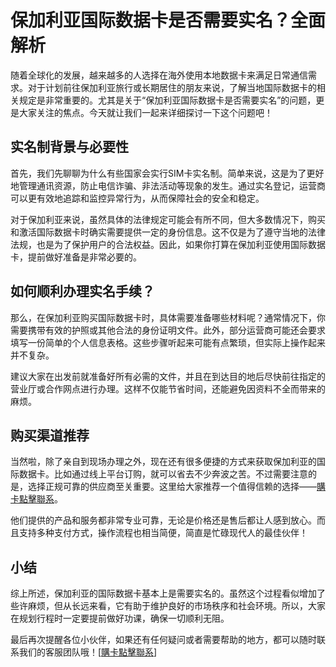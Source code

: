 # 保加利亚国际数据卡是否需要实名？全面解析

随着全球化的发展，越来越多的人选择在海外使用本地数据卡来满足日常通信需求。对于计划前往保加利亚旅行或长期居住的朋友来说，了解当地国际数据卡的相关规定是非常重要的。尤其是关于“保加利亚国际数据卡是否需要实名”的问题，更是大家关注的焦点。今天就让我们一起来详细探讨一下这个问题吧！

## 实名制背景与必要性

首先，我们先聊聊为什么有些国家会实行SIM卡实名制。简单来说，这是为了更好地管理通讯资源，防止电信诈骗、非法活动等现象的发生。通过实名登记，运营商可以更有效地追踪和监控异常行为，从而保障社会的安全和稳定。

对于保加利亚来说，虽然具体的法律规定可能会有所不同，但大多数情况下，购买和激活国际数据卡时确实需要提供一定的身份信息。这不仅是为了遵守当地的法律法规，也是为了保护用户的合法权益。因此，如果你打算在保加利亚使用国际数据卡，提前做好准备是非常必要的。

## 如何顺利办理实名手续？

那么，在保加利亚购买国际数据卡时，具体需要准备哪些材料呢？通常情况下，你需要携带有效的护照或其他合法的身份证明文件。此外，部分运营商可能还会要求填写一份简单的个人信息表格。这些步骤听起来可能有点繁琐，但实际上操作起来并不复杂。

建议大家在出发前就准备好所有必需的文件，并且在到达目的地后尽快前往指定的营业厅或合作网点进行办理。这样不仅能节省时间，还能避免因资料不全而带来的麻烦。

## 购买渠道推荐

当然啦，除了亲自到现场办理之外，现在还有很多便捷的方式来获取保加利亚的国际数据卡。比如通过线上平台订购，就可以省去不少奔波之苦。不过需要注意的是，选择正规可靠的供应商至关重要。这里给大家推荐一个值得信赖的选择——[購卡點擊聯系](https://t.me/s/esim1088)。

他们提供的产品和服务都非常专业可靠，无论是价格还是售后都让人感到放心。而且支持多种支付方式，操作流程也相当简便，简直是忙碌现代人的最佳伙伴！

## 小结

综上所述，保加利亚的国际数据卡基本上是需要实名的。虽然这个过程看似增加了些许麻烦，但从长远来看，它有助于维护良好的市场秩序和社会环境。所以，大家在规划行程时一定要提前做好功课，确保一切顺利无阻。

最后再次提醒各位小伙伴，如果还有任何疑问或者需要帮助的地方，都可以随时联系我们的客服团队哦！[[購卡點擊聯系](https://t.me/s/esim1088)]